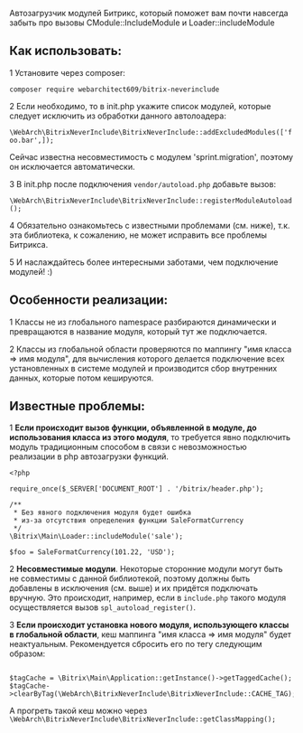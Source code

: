 Автозагрузчик модулей Битрикс, который поможет вам почти навсегда забыть про вызовы CModule::IncludeModule и 
Loader::includeModule


Как использовать:
-----------------

1 Установите через composer: 

`composer require webarchitect609/bitrix-neverinclude`

2 Если необходимо, то в init.php укажите список модулей, которые следует исключить из обработки данного автолоадера:

`\WebArch\BitrixNeverInclude\BitrixNeverInclude::addExcludedModules(['foo.bar',]);`

Сейчас известна несовместимость с модулем 'sprint.migration', поэтому он исключается автоматически.  

3 В init.php после подключения `vendor/autoload.php` добавьте вызов: 

`\WebArch\BitrixNeverInclude\BitrixNeverInclude::registerModuleAutoload();`

4 Обязательно ознакомьтесь с известными проблемами (см. ниже), т.к. эта библиотека, к сожалению, не может исправить все 
проблемы Битрикса. 

5 И наслаждайтесь более интересными заботами, чем подключение модулей! :)


Особенности реализации:
-----------------------

1 Классы не из глобального namespace разбираются динамически и превращаются в название модуля, 
который тут же подключается.

2 Классы из глобальной области проверяются по маппингу "имя класса => имя модуля", для вычисления которого делается 
подключение всех установленных в системе модулей и производится сбор внутренних данных, которые потом кешируются. 


Известные проблемы:
--------------------------------------------

1 **Если происходит вызов функции, объявленной в модуле, до использования класса из этого модуля**, то требуется явно 
подключить модуль традиционным способом в связи с невозможностью реализации в php автозагрузки функций. 

```
<?php

require_once($_SERVER['DOCUMENT_ROOT'] . '/bitrix/header.php');

/**
 * Без явного подключения модуля будет ошибка 
 * из-за отсутствия определения функции SaleFormatCurrency
 */
\Bitrix\Main\Loader::includeModule('sale');

$foo = SaleFormatCurrency(101.22, 'USD');

``` 

2 **Несовместимые модули**. Некоторые сторонние модули могут быть не совместимы с данной библиотекой, поэтому должны 
быть добавлены в исключения (см. выше) и их придётся подключать вручную. Это происходит, например, если в `include.php` 
такого модуля осуществляется вызов `spl_autoload_register()`. 

3 **Если происходит установка нового модуля, использующего классы в глобальной области**, кеш маппинга 
"имя класса => имя модуля" будет неактуальным. Рекомендуется сбросить его по тегу следующим образом: 

```

$tagCache = \Bitrix\Main\Application::getInstance()->getTaggedCache();
$tagCache->clearByTag(\WebArch\BitrixNeverInclude\BitrixNeverInclude::CACHE_TAG);

```

А прогреть такой кеш можно через `\WebArch\BitrixNeverInclude\BitrixNeverInclude::getClassMapping();`
